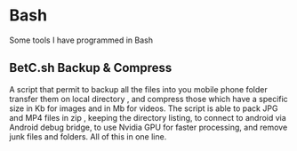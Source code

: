 # Bash
Some tools I have programmed in Bash

## BetC.sh Backup & Compress
A script that permit to backup all the files into you mobile phone folder transfer them on local directory , and compress those which have a specific size in Kb for images and in Mb for videos. The script is able to pack JPG and MP4 files in 
 zip , keeping the directory listing, to connect to android via Android debug bridge, to use Nvidia GPU for faster processing, and remove junk files and folders. All of this in one line.
